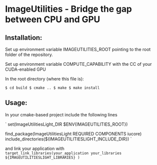 ImageUtilities - Bridge the gap between CPU and GPU
===================================================

Installation:
-------------

Set up environment variable IMAGEUTILITIES_ROOT pointing to the root folder of the repository.  

Set up environment variable COMPUTE_CAPABILITY with the CC of your CUDA-enabled GPU  

In the root directory (where this file is):  

`$ cd build
$ cmake ..
$ make
$ make install`

Usage:
------

In your cmake-based project include the following lines  

`
set(ImageUtilitiesLight_DIR $ENV{IMAGEUTILITIES_ROOT})

find_package(ImageUtilitiesLight REQUIRED COMPONENTS iucore)
include_directories(${IMAGEUTILITIESLIGHT_INCLUDE_DIR})
`

and link your application with  
`target_link_libraries(your_application
  your_libraries
  ${IMAGEUTILITIESLIGHT_LIBRARIES}
)`
